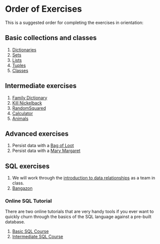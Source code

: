 # Order of Exercises

This is a suggested order for completing the exercises in orientation:

## Basic collections and classes
1. [Dictionaries](./01_DICTIONARIES.md)
1. [Sets](./02_SETS.md)
1. [Lists](./03_LISTS.md)
1. [Tuples](./04_TUPLES.md)
1. [Classes](./05_CLASSES.md)

## Intermediate exercises
1. [Family Dictionary](./06_FAMILY_DICTIONARY.md)
1. [Kill Nickelback](./07_KILL_NICKELBACK.md)
1. [RandomSquared](./08_RANDOMSQUARED.md)
1. [Calculator](./09_TEST_CALCULATOR.md)
1. [Animals](./10_TEST_ANIMALS.md)

## Advanced exercises
1. Persist data with a [Bag of Loot](./12_BAG_OF_LOOT.md)
1. Persist data with a [Mary Margaret](./13_SHARED_MEMORIES.md)

## SQL exercises

1. We will work through the [introduction to data relationships](./14_MUSIC_HISTORY.md) as a team in class.
1. [Bangazon](./15_SQL_BANGAZON.md)

### Online SQL Tutorial

There are two online tutorials that are very handy tools if you ever want to quickly churn through the basics of the SQL language against a pre-built database.

1. [Basic SQL Course](http://www.sqlcourse.com/intro.html)
2. [Intermediate SQL Course](http://www.sqlcourse2.com/intro2.html)
